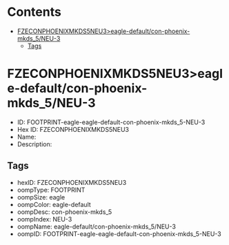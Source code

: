 



Contents
========

* [FZECONPHOENIXMKDS5NEU3>eagle-default/con-phoenix-mkds_5/NEU-3](#fzeconphoenixmkds5neu3eagle-defaultcon-phoenix-mkds_5neu-3)
	* [Tags](#tags)

# FZECONPHOENIXMKDS5NEU3>eagle-default/con-phoenix-mkds_5/NEU-3

- ID: FOOTPRINT-eagle-eagle-default-con-phoenix-mkds_5-NEU-3
- Hex ID: FZECONPHOENIXMKDS5NEU3
- Name: 
- Description: 

## Tags

- hexID: FZECONPHOENIXMKDS5NEU3
- oompType: FOOTPRINT
- oompSize: eagle
- oompColor: eagle-default
- oompDesc: con-phoenix-mkds_5
- oompIndex: NEU-3
- oompName: eagle-default/con-phoenix-mkds_5/NEU-3
- oompID: FOOTPRINT-eagle-eagle-default-con-phoenix-mkds_5-NEU-3
